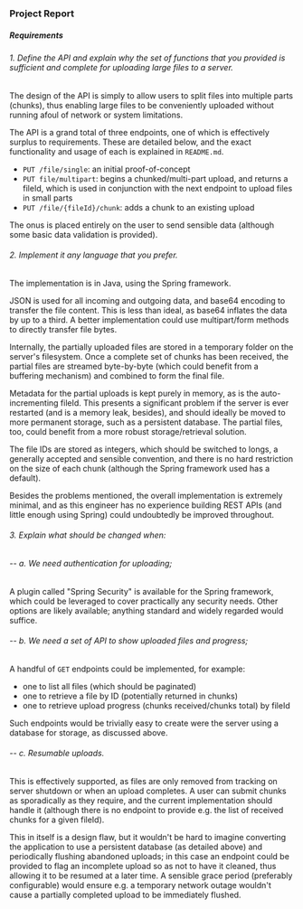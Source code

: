 ### Project Report

##### Requirements

###### 1. Define the API and explain why the set of functions that you provided is sufficient and complete for uploading large files to a server.

The design of the API is simply to allow users to split files into multiple parts (chunks), thus enabling large files to be conveniently uploaded without running afoul of network or system limitations.

The API is a grand total of three endpoints, one of which is effectively surplus to requirements. These are detailed below, and the exact functionality and usage of each is explained in `README.md`.

 - `PUT /file/single`: an initial proof-of-concept
 - `PUT file/multipart`: begins a chunked/multi-part upload, and returns a fileId, which is used in conjunction with the next endpoint to upload files in small parts
 - `PUT /file/{fileId}/chunk`: adds a chunk to an existing upload

The onus is placed entirely on the user to send sensible data (although some basic data validation is provided). 

###### 2. Implement it any language that you prefer.

The implementation is in Java, using the Spring framework. 

JSON is used for all incoming and outgoing data, and base64 encoding to transfer the file content. This is less than ideal, as base64 inflates the data by up to a third. A better implementation could use multipart/form methods to directly transfer file bytes. 

Internally, the partially uploaded files are stored in a temporary folder on the server's filesystem. Once a complete set of chunks has been received, the partial files are streamed byte-by-byte (which could benefit from a buffering mechanism) and combined to form the final file. 

Metadata for the partial uploads is kept purely in memory, as is the auto-incrementing fileId. This presents a significant problem if the server is ever restarted (and is a memory leak, besides), and should ideally be moved to more permanent storage, such as a persistent database. The partial files, too, could benefit from a more robust storage/retrieval solution. 

The file IDs are stored as integers, which should be switched to longs, a generally accepted and sensible convention, and there is no hard restriction on the size of each chunk (although the Spring framework used has a default). 

Besides the problems mentioned, the overall implementation is extremely minimal, and as this engineer has no experience building REST APIs (and little enough using Spring) could undoubtedly be improved throughout.

###### 3. Explain what should be changed when:
###### -- a. We need authentication for uploading;

A plugin called "Spring Security" is available for the Spring framework, which could be leveraged to cover practically any security needs. Other options are likely available; anything standard and widely regarded would suffice.

###### -- b. We need a set of API to show uploaded files and progress;

A handful of `GET` endpoints could be implemented, for example:
 
 - one to list all files (which should be paginated)
 - one to retrieve a file by ID (potentially returned in chunks)
 - one to retrieve upload progress (chunks received/chunks total) by fileId
  
  Such endpoints would be trivially easy to create were the server using a database for storage, as discussed above.

###### -- c. Resumable uploads.

This is effectively supported, as files are only removed from tracking on server shutdown or when an upload completes. A user can submit chunks as sporadically as they require, and the current implementation should handle it (although there is no endpoint to provide e.g. the list of received chunks for a given fileId). 

This in itself is a design flaw, but it wouldn't be hard to imagine converting the application to use a persistent database (as detailed above) and periodically flushing abandoned uploads; in this case an endpoint could be provided to flag an incomplete upload so as not to have it cleaned, thus allowing it to be resumed at a later time. A sensible grace period (preferably configurable) would ensure e.g. a temporary network outage wouldn't cause a partially completed upload to be immediately flushed. 